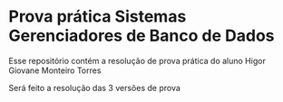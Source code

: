 # Prova prática Sistemas Gerenciadores de Banco de Dados
Esse repositório contém a resolução de prova prática do aluno Higor Giovane Monteiro Torres

Será feito a resolução das 3 versões de prova
